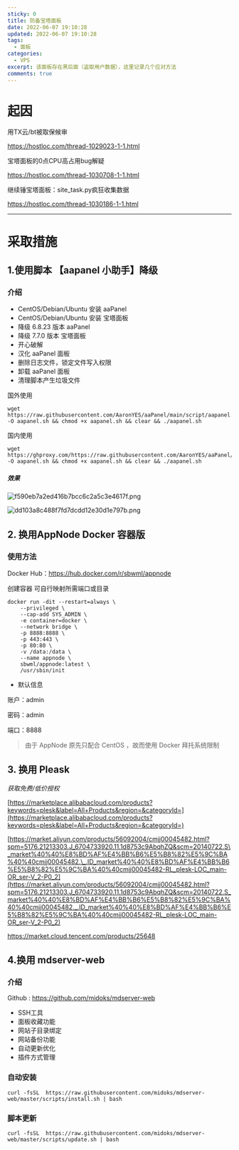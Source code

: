```yaml
---
sticky: 0
title: 防备宝塔面板
date: 2022-06-07 19:10:28
updated: 2022-06-07 19:10:28
tags:
  - 面板
categories:
  - VPS
excerpt: 该面板存在黑后面（盗取用户数据），这里记录几个应对方法
comments: true
---
```


# 起因

用TX云/bt被取保候审

<https://hostloc.com/thread-1029023-1-1.html> 

宝塔面板的0点CPU高占用bug解疑

<https://hostloc.com/thread-1030708-1-1.html>

继续锤宝塔面板：site_task.py疯狂收集数据

<https://hostloc.com/thread-1030186-1-1.html>

- - -

# 采取措施

## 1.使用脚本 【aapanel 小助手】降级

### 介绍

* CentOS/Debian/Ubuntu 安装 aaPanel
* CentOS/Debian/Ubuntu 安装 宝塔面板
* 降级 6.8.23 版本 aaPanel
* 降级 7.7.0 版本 宝塔面板
* 开心破解
* 汉化 aaPanel 面板
* 删除日志文件，锁定文件写入权限
* 卸载 aaPanel 面板
* 清理脚本产生垃圾文件

国外使用

```shell
wget https://raw.githubusercontent.com/AaronYES/aaPanel/main/script/aapanel.sh  -O aapanel.sh && chmod +x aapanel.sh && clear && ./aapanel.sh
```

国内使用

```shell
wget https://ghproxy.com/https://raw.githubusercontent.com/AaronYES/aaPanel/main/script/aapanel.sh  -O aapanel.sh && chmod +x aapanel.sh && clear && ./aapanel.sh
```

##### 效果

![f590eb7a2ed416b7bcc6c2a5c3e4617f.png](https://ttfou.com/images/2022/06/07/f590eb7a2ed416b7bcc6c2a5c3e4617f.png)

![dd103a8c488f7fd7dcdd12e30d1e797b.png](https://ttfou.com/images/2022/06/07/dd103a8c488f7fd7dcdd12e30d1e797b.png)

## 2. 换用AppNode Docker 容器版

### 使用方法

Docker Hub：<https://hub.docker.com/r/sbwml/appnode>

创建容器
可自行映射所需端口或目录

```shell
docker run -dit --restart=always \
    --privileged \
    --cap-add SYS_ADMIN \
    -e container=docker \
    --network bridge \
    -p 8888:8888 \
    -p 443:443 \
    -p 80:80 \
    -v /data:/data \
    --name appnode \
    sbwml/appnode:latest \
    /usr/sbin/init
```

* 默认信息

账户：admin

密码：admin

端口：8888

> 由于 AppNode 原先只配合 CentOS ，故而使用 Docker 拜托系统限制

## 3. 换用 Pleask

*获取免费/低价授权*

[https://marketplace.alibabacloud.com/products?keywords=plesk&label=All+Products&region=&categoryId=](https://marketplace.alibabacloud.com/products?keywords=plesk&label=All+Products&region=&categoryId=)

[https://market.aliyun.com/products/56092004/cmjj00045482.html?spm=5176.21213303.J_6704733920.11.1d8753c9AbqhZQ&scm=20140722.S\_market%40%40%E8%BD%AF%E4%BB%B6%E5%B8%82%E5%9C%BA%40%40cmjj00045482.\_.ID_market%40%40%E8%BD%AF%E4%BB%B6%E5%B8%82%E5%9C%BA%40%40cmjj00045482-RL_plesk-LOC_main-OR_ser-V_2-P0_2](https://market.aliyun.com/products/56092004/cmjj00045482.html?spm=5176.21213303.J_6704733920.11.1d8753c9AbqhZQ&scm=20140722.S_market%40%40%E8%BD%AF%E4%BB%B6%E5%B8%82%E5%9C%BA%40%40cmjj00045482._.ID_market%40%40%E8%BD%AF%E4%BB%B6%E5%B8%82%E5%9C%BA%40%40cmjj00045482-RL_plesk-LOC_main-OR_ser-V_2-P0_2)

<https://market.cloud.tencent.com/products/25648>

## 4.换用 mdserver-web

### 介绍

Github : <https://github.com/midoks/mdserver-web>

* SSH工具
* 面板收藏功能
* 网站子目录绑定
* 网站备份功能
* 自动更新优化
* 插件方式管理

### 自动安装

```
curl -fsSL  https://raw.githubusercontent.com/midoks/mdserver-web/master/scripts/install.sh | bash
```

### 脚本更新

```
curl -fsSL  https://raw.githubusercontent.com/midoks/mdserver-web/master/scripts/update.sh | bash
```
